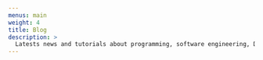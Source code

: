 ```yaml
---
menus: main
weight: 4
title: Blog
description: >
  Latests news and tutorials about programming, software engineering, DevOps and much more!
---
```

